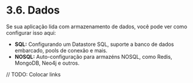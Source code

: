 # 3.6. Dados

Se sua aplicação lida com armazenamento de dados, você pode ver como configurar isso aqui:

* **SQL:** Configurando um Datastore SQL, suporte a banco de dados embarcado, pools de conexão e mais.
* **NOSQL:** Auto-configuração para armazéns NOSQL, como Redis, MongoDB, Neo4j e outros.

// TODO: Colocar links